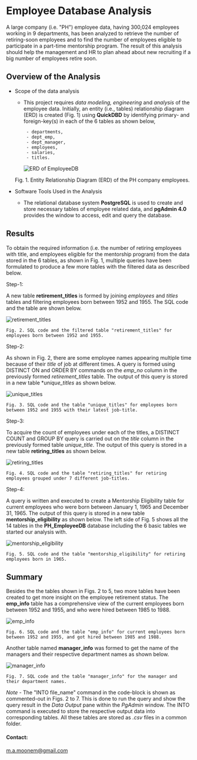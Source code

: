 # Employee Database Analysis

A large company (i.e. "PH") employee data, having 300,024 employees working in 9 departments, has been analyzed to retrieve the number of retiring-soon employees and to find the number of employees eligible to participate in a part-time mentorship program. The result of this analysis should help the management and HR to plan ahead about new recruiting if a big number of employees retire soon.

## Overview of the Analysis

  * Scope of the data analysis
  
    * This project requires *data modeling, engineering* and *analysis* of the employee data. Initially, an entity (i.e., tables) relationship diagram (ERD) is created (Fig. 1) using **QuickDBD** by identifying primary- and foreign-key(s) in each of the 6 tables as shown below,
    
           - departments,
           - dept_emp,
           - dept_manager,
           - employees,
           - salaries,
           - titles.
  
         ![ERD of EmployeeDB](../EmployeeDB.png)
    
    Fig. 1. Entity Relationship Diagram (ERD) of the PH company employees.
    
  * Software Tools Used in the Analysis
  
    *  The relational database system **PostgreSQL** is used to create and store necessary tables of employee related data, and **pgAdmin 4.0** provides the window to access, edit and query the database.

## Results

To obtain the required information (i.e. the number of retiring employees with title, and employees eligible for the mentorship program) from the data stored in the 6 tables, as shown in Fig. 1, multiple queries have been formulated to produce a few more tables with the filtered data as described below.

 Step-1:
  
  A new table **retirement_titles** is formed by joining *employees* and *titles* tables and filtering employees born between 1952 and 1955. The SQL code and the table are shown below.
  
  ![retirement_titles](../retirement_titles.png)
    
    Fig. 2. SQL code and the filtered table "retirement_titles" for employees born between 1952 and 1955.
    
  Step-2:
  
   As shown in Fig. 2, there are some employee names appearing multiple time because of their *title* of job at different times. A query is formed using DISTINCT ON and ORDER BY commands on the *emp_no* column in the previously formed *retirement_titles* table. The output of this query is stored in a new table **unique_titles* as shown below.
   
   ![unique_titles](/unique_titles.png)
    
    Fig. 3. SQL code and the table "unique_titles" for employees born between 1952 and 1955 with their latest job-title.
   
Step-3:
  
   To acquire the count of employees under each of the titles, a DISTINCT COUNT and GROUP BY query is carried out on the *title* column in the previously formed table *unique_title*. The output of this query is stored in a new table **retiring_titles** as shown below.
   
   ![retiring_titles](/retiring_titles.png)
    
    Fig. 4. SQL code and the table "retiring_titles" for retiring employees grouped under 7 different job-titles.
    
 Step-4:
  
   A query is written and executed to create a Mentorship Eligibility table for current employees who were born between January 1, 1965 and December 31, 1965. The output of this query is stored in a new table **mentorship_eligibility** as shown below. The left side of Fig. 5 shows all the 14 tables in the **PH_EmployeeDB** database including the 6 basic tables we started our analysis with.
   
   ![mentorship_eligibility](/mentorship_eligibility.png)
    
    Fig. 5. SQL code and the table "mentorship_eligibility" for retiring employees born in 1965.
    
 ## Summary
 
 Besides the the tables shown in Figs. 2 to 5, two more tables have been created to get more insight on the employee retirement status. The **emp_info** table has a comprehensive view of the current employees born between 1952 and 1955, and who were hired between 1985 to 1988.
 
  ![emp_info](/emp_info.png)
    
    Fig. 6. SQL code and the table "emp_info" for current employees born between 1952 and 1955, and got hired between 1985 and 1988.
    
 Another table named **manager_info** was formed to get the name of the managers and their respective department names as shown below.
 
  ![manager_info](/manager_info.png)
    
    Fig. 7. SQL code and the table "manager_info" for the manager and their department names.
    
 *Note* - The "INTO file_name" command in the code-block is shown as commented-out in Figs. 2 to 7. This is done to run the query and show the query result in the *Data Output* pane within the *PgAdmin* window. The INTO command is executed to store the respective output data into corresponding tables. All these tables are stored as *.csv* files in a common folder.
 
 
 
 #### Contact:
  m.a.moonem@gmail.com
   
